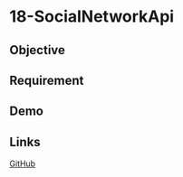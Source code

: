 # 18-SocialNetworkApi

## Objective

## Requirement

## Demo

## Links

[GitHub](https://github.com/KIMOISQUIGGLES/18-SocialNetworkApi)

